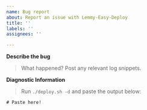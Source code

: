 ```yaml
---
name: Bug report
about: Report an issue with Lemmy-Easy-Deploy
title: ''
labels: ''
assignees: ''

---
```


**Describe the bug**
> What happened? Post any relevant log snippets.

**Diagnostic Information**
> Run `./deploy.sh -d` and paste the output below:
```
# Paste here!
```
